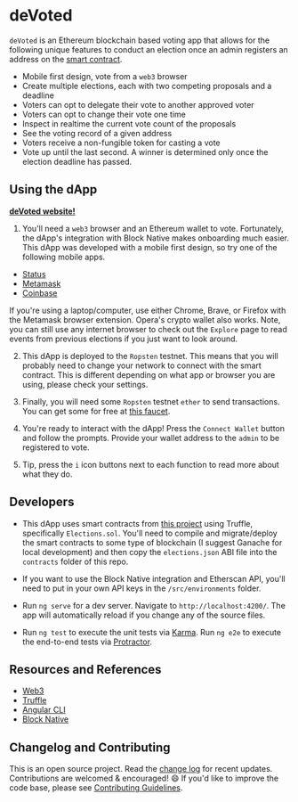 # deVoted

`deVoted` is an Ethereum blockchain based voting app that allows for the following unique features to conduct an election once an admin registers an address on the [smart contract](https://github.com/FugueWeb/election/blob/master/contracts/Elections.sol).

* Mobile first design, vote from a `web3` browser
* Create multiple elections, each with two competing proposals and a deadline
* Voters can opt to delegate their vote to another approved voter
* Voters can opt to change their vote one time
* Inspect in realtime the current vote count of the proposals
* See the voting record of a given address
* Voters receive a non-fungible token for casting a vote
* Vote up until the last second. A winner is determined only once the election deadline has passed.

## Using the dApp

**[deVoted website!](https://fugueweb.com/dev/devoted)**

1. You'll need a `web3` browser and an Ethereum wallet to vote. Fortunately, the dApp's integration with Block Native makes onboarding much easier. This dApp was developed with a mobile first design, so try one of the following mobile apps. 

* [Status](https://status.im/get/)
* [Metamask](https://metamask.io/download.html)
* [Coinbase](https://www.coinbase.com/mobile)

If you're using a laptop/computer, use either Chrome, Brave, or Firefox with the Metamask browser extension. Opera's crypto wallet also works. Note, you can still use any internet browser to check out the `Explore` page to read events from previous elections if you just want to look around.

2. This dApp is deployed to the `Ropsten` testnet. This means that you will probably need to change your network to connect with the smart contract. This is different depending on what app or browser you are using, please check your settings.

3. Finally, you will need some `Ropsten` testnet `ether` to send transactions. You can get some for free at [this faucet](https://faucet.ropsten.be/).

4. You're ready to interact with the dApp! Press the `Connect Wallet` button and follow the prompts. Provide your wallet address to the `admin` to be registered to vote.

5. Tip, press the `i` icon buttons next to each function to read more about what they do.

## Developers

* This dApp uses smart contracts from [this project](https://github.com/FugueWeb/election) using Truffle, specifically `Elections.sol`. You'll need to compile and migrate/deploy the smart contracts to some type of blockchain (I suggest Ganache for local development) and then copy the `elections.json` ABI file into the `contracts` folder of this repo.

* If you want to use the Block Native integration and Etherscan API, you'll need to put in your own API keys in the `/src/environments` folder.

* Run `ng serve` for a dev server. Navigate to `http://localhost:4200/`. The app will automatically reload if you change any of the source files.

* Run `ng test` to execute the unit tests via [Karma](https://karma-runner.github.io). Run `ng e2e` to execute the end-to-end tests via [Protractor](http://www.protractortest.org/).

## Resources and References

* [Web3](https://github.com/ethereum/wiki/wiki/JavaScript-API)
* [Truffle](https://www.trufflesuite.com/)
* [Angular CLI](https://github.com/angular/angular-cli)
* [Block Native](https://docs.blocknative.com/)

## Changelog and Contributing

This is an open source project. Read the [change log](https://github.com/fugueweb/deVoted/blob/master/.github/CHANGELOG.md) for recent updates. Contributions are welcomed & encouraged! :smile: If you'd like to improve the code base, please see [Contributing Guidelines](https://github.com/fugueweb/deVoted/blob/master/.github/CONTRIBUTING.md).